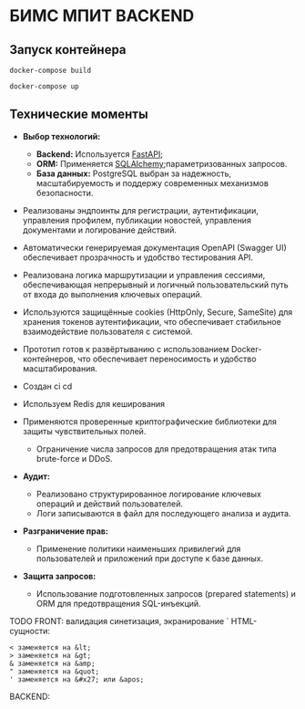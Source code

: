 # БИМС МПИТ BACKEND

## Запуск контейнера

`docker-compose build`

`docker-compose up`

## Технические моменты

- **Выбор технологий:**

  - **Backend:** Используется [FastAPI](https://fastapi.tiangolo.com/);
  - **ORM:** Применяется [SQLAlchemy](https://www.sqlalchemy.org/);параметризованных запросов.
  - **База данных:** PostgreSQL выбран за надежность, масштабируемость и поддержу современных механизмов безопасности.

- Реализованы эндпоинты для регистрации, аутентификации, управления профилем, публикации новостей, управления документами и логирование действий.
- Автоматически генерируемая документация OpenAPI (Swagger UI) обеспечивает прозрачность и удобство тестирования API.

- Реализована логика маршрутизации и управления сессиями, обеспечивающая непрерывный и логичный пользовательский путь от входа до выполнения ключевых операций.
- Используются защищённые cookies (HttpOnly, Secure, SameSite) для хранения токенов аутентификации, что обеспечивает стабильное взаимодействие пользователя с системой.

- Прототип готов к развёртыванию с использованием Docker-контейнеров, что обеспечивает переносимость и удобство масштабирования.
- Создан ci cd

- Используем Redis для кеширования

- Применяются проверенные криптографические библиотеки для защиты чувствительных полей.

  - Ограничение числа запросов для предотвращения атак типа brute-force и DDoS.

- **Аудит:**

  - Реализовано структурированное логирование ключевых операций и действий пользователей.
  - Логи записываются в файл для последующего анализа и аудита.

- **Разграничение прав:**
  - Применение политики наименьших привилегий для пользователей и приложений при доступе к базе данных.
- **Защита запросов:**
  - Использование подготовленных запросов (prepared statements) и ORM для предотвращения SQL-инъекций.

TODO
FRONT: валидация синетизация, экранирование
`
HTML-сущности:

```
< заменяется на &lt;
> заменяется на &gt;
& заменяется на &amp;
" заменяется на &quot;
' заменяется на &#x27; или &apos;
```

BACKEND:
